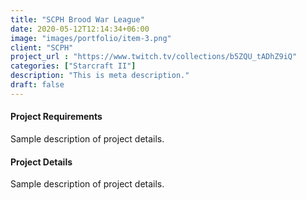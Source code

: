```yaml
---
title: "SCPH Brood War League"
date: 2020-05-12T12:14:34+06:00
image: "images/portfolio/item-3.png"
client: "SCPH"
project_url : "https://www.twitch.tv/collections/b5ZQU_tADhZ9iQ"
categories: ["Starcraft II"]
description: "This is meta description."
draft: false
---
```


#### Project Requirements

Sample description of project details.


#### Project Details

Sample description of project details.
